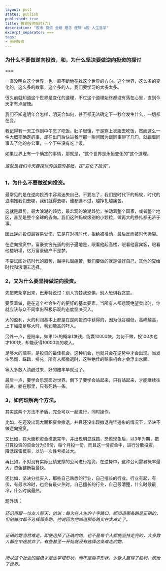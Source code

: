 ```yaml
---
layout: post
status: publish
published: true
title: 白领投资探讨(六)
description: "股市 投资 金融 理念 逻辑 a股 人生哲学"
excerpt_separator: ===
tags:
- 金融投资
---
```


### 为什么不要做逆向投资，和，为什么坚决要做逆向投资的探讨

===

一直没明白这个世界，也一直不断地在找这个世界的方向。这个世界，这么多的变化的，这么多的故事，这个多的人，我们要学习的太多太多。

很久前就知道这个世界是变化的道理，不过这个道理始终都没有落在心里，直到今天才有点醒悟。

我们不知道明年会怎样，明天会如何，甚至都无法确定下一秒会发生什么，一切都在变。

我记得有一天工作到中午忘了吃饭，肚子很饿，于是穿上衣服去吃饭，然而这么一件大概率确定的事，却在出门后快进餐厅那一瞬间因为跟同事聊了几句，就跟着同事去了他的办公室，一个下午没有吃上饭。

如果世界上有一个确定的事情，那就是，“这个世界是永恒变化的”这个道理。

###### 这就是我们今天要探讨的话题的基础，在“变化下投资”。

### 1，为什么不要做逆向投资。

最常见的是在逆向投资中容易迷失自己。不要忘了，我们是时代下的蚂蚁，时代的浪潮推我们去哪，我们就得去哪，谁都逃不过，越挣扎越痛苦。

这就是趋势，最大浪潮的趋势，最宏观的浪潮趋势，拍动着整个国家，或者整个地区，甚至是整个全球的去向。我们这种蚂蚁级别的小颗粒，做再大的挣扎都无济于事。

因此逆向投资最容易受伤，它是在对抗时代，拒绝被推动，最后反而被时代撕裂。

在逆向投资中，富豪变穷光蛋的例子遍地是，眼看他起高楼，眼看他宴宾客，眼看他楼坍塌，亿万富豪破产不是梦。

不要试图对抗时代的趋势，越挣扎越痛苦，我们要做的就是做好自己，其他的交给时代和浪潮去选择。

### 2，又为什么要坚持做逆向投资。

先把教条拿出来，巴菲特说过：别人贪婪我恐惧，别人恐惧我贪婪。

要反着做，是在这个社会生存的更好的基本要素。当所有人都悲观绝望卖出时，你就应该与众不同拿出积极乐观的态度坚决买入。

大的盈利，大的利润基本上都是在逆向投资中获得的，因为低谷越低，高峰越高，上下幅度足够大时，利润能高的吓人。

另外一点，是赔率，如果1%的概率1块钱，能赢10000块，为何不做，投100次也才100块，却能获得10000块的收入。

足够大的赔率，是投资的最佳机会。这种机会，也就只会在逆势中才会出现。当发生恐慌，踩踏，挤兑，所有人都撤退时，这种绝佳的赔率机会才会浮出水面。

等大多数人清醒过来，好的赔率早就没了。

最后一点，要学会乐观面对世界。倒下了要学会站起来，只有站起来，才能继续往前进，躺在那里，只有死路一条。

### 3，如何理解两个方法。

其实这两个方法不矛盾，完全可以一起进行，同时操作。

比如，在还没出现大面积资金撤退，并且还没出现撤退完毕迹象的情况下，坚决不做逆向投资。

又比如，在大面积资金撤退完毕，并出现明显踩踏，恐慌现象后，以3年为期，把打算投资的资金分为36份，每个月投一份，而且这一份资金中，进行分散投资，降低踩雷概率，以防一次性亏损过大。

再比如，不对没有实际业绩支撑的公司进行投资，在逆势中，这种公司雷暴概率最大，资金链断裂最快。

还比如，坚决分批买入，那些自己熟悉的行业，自己擅长的行业。行业有起，有伏，有最冰冷时，也会有最火热时，自己擅长的行业，自己最清楚，什么时候最冷，什么时候最热。

题外话：

###### 还记得跟一位友人聊天，他说：每次在人生的十字路口，都知道哪条路是正确的，但他每次都不选择那条路，他说因为他知道那条路实在太难走了。

###### 正确的路当然难走，即使选择了正确的路，也不是每个人都能坚持走完的，大多数人都在中途放弃了，有些甚至一开始就没有选择这条难走的路。

###### 所以这个社会的层级才是金字塔形状，而不是扁平形状。少数人赢得了胜利，统治了世界。



